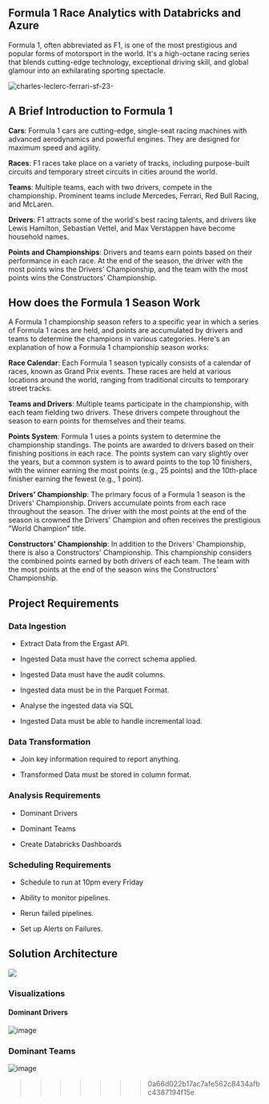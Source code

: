 ## Formula 1 Race Analytics with Databricks and Azure

Formula 1, often abbreviated as F1, is one of the most prestigious and popular forms of motorsport in the world. It's a high-octane racing series that blends cutting-edge technology, exceptional driving skill, and global glamour into an exhilarating sporting spectacle.

![charles-leclerc-ferrari-sf-23-](https://github.com/vedanthv/data-engineering-projects/assets/44313631/4e8c3e14-0652-4ebc-b418-3e906526c6e4)

## A Brief Introduction to Formula 1

**Cars**: Formula 1 cars are cutting-edge, single-seat racing machines with advanced aerodynamics and powerful engines. They are designed for maximum speed and agility.

**Races**: F1 races take place on a variety of tracks, including purpose-built circuits and temporary street circuits in cities around the world.

**Teams**: Multiple teams, each with two drivers, compete in the championship. Prominent teams include Mercedes, Ferrari, Red Bull Racing, and McLaren.

**Drivers**: F1 attracts some of the world's best racing talents, and drivers like Lewis Hamilton, Sebastian Vettel, and Max Verstappen have become household names.

**Points and Championships**: Drivers and teams earn points based on their performance in each race. At the end of the season, the driver with the most points wins the Drivers' Championship, and the team with the most points wins the Constructors' Championship.

## How does the Formula 1 Season Work

A Formula 1 championship season refers to a specific year in which a series of Formula 1 races are held, and points are accumulated by drivers and teams to determine the champions in various categories. Here's an explanation of how a Formula 1 championship season works:

**Race Calendar**: Each Formula 1 season typically consists of a calendar of races, known as Grand Prix events. These races are held at various locations around the world, ranging from traditional circuits to temporary street tracks.

**Teams and Drivers**: Multiple teams participate in the championship, with each team fielding two drivers. These drivers compete throughout the season to earn points for themselves and their teams.

**Points System**: Formula 1 uses a points system to determine the championship standings. The points are awarded to drivers based on their finishing positions in each race. The points system can vary slightly over the years, but a common system is to award points to the top 10 finishers, with the winner earning the most points (e.g., 25 points) and the 10th-place finisher earning the fewest (e.g., 1 point).

**Drivers' Championship**: The primary focus of a Formula 1 season is the Drivers' Championship. Drivers accumulate points from each race throughout the season. The driver with the most points at the end of the season is crowned the Drivers' Champion and often receives the prestigious "World Champion" title.

**Constructors' Championship**: In addition to the Drivers' Championship, there is also a Constructors' Championship. This championship considers the combined points earned by both drivers of each team. The team with the most points at the end of the season wins the Constructors' Championship.

## Project Requirements

### Data Ingestion 

- Extract Data from the Ergast API.

- Ingested Data must have the correct schema applied.

- Ingested Data must have the audit columns.

- Ingested data must be in the Parquet Format.

- Analyse the ingested data via SQL

- Ingested Data must be able to handle incremental load.

### Data Transformation

- Join key information required to report anything.

- Transformed Data must be stored in column format.

### Analysis Requirements

- Dominant Drivers

- Dominant Teams

- Create Databricks Dashboards

### Scheduling Requirements

- Schedule to run at 10pm every Friday

- Ability to monitor pipelines.

- Rerun failed pipelines.

- Set up Alerts on Failures.

## Solution Architecture

<img src = "https://github.com/vedanthv/data-engineering-projects/blob/main/formula-1-analytics-engg/static/formula1-solution-architecture.png">


### Visualizations

#### Dominant Drivers

![image](https://github.com/vedanthv/data-engineering-portfolio/assets/44313631/aef0dacf-3cd8-494d-b1d7-e2249a5f7652)

### Dominant Teams

![image](https://github.com/vedanthv/data-engineering-portfolio/assets/44313631/3995a206-950d-470b-a525-8f1845ed7cca)

>>>>>>> 0a66d022b17ac7afe562c8434afbc4387194f15e